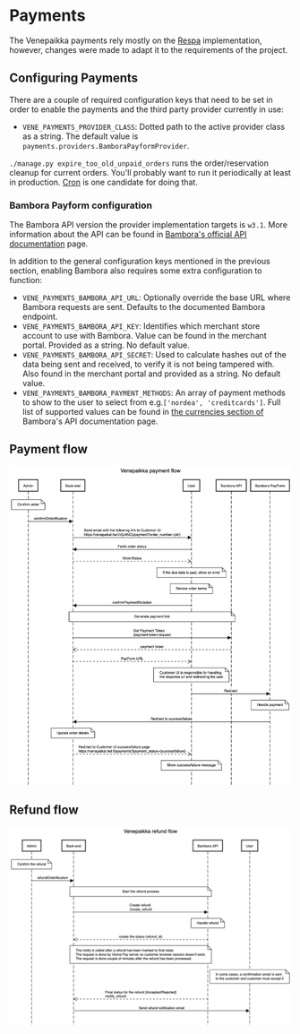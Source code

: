 # Payments

The Venepaikka payments rely mostly on the [Respa](https://github.com/City-of-Helsinki/respa/blob/develop/docs/payments.md) implementation, however, changes were made to adapt it to the requirements of the project.

## Configuring Payments

There are a couple of required configuration keys that need to be set in order to enable the payments and the third party provider currently in use:

- `VENE_PAYMENTS_PROVIDER_CLASS`: Dotted path to the active provider class as a string. The default value is `payments.providers.BamboraPayformProvider`.

`./manage.py expire_too_old_unpaid_orders` runs the order/reservation cleanup for current orders. You'll probably want to run it periodically at least in production. [Cron](https://en.wikipedia.org/wiki/Cron) is one candidate for doing that.

### Bambora Payform configuration

The Bambora API version the provider implementation targets is `w3.1`. More information about the API can be found in [Bambora's official API documentation](https://payform.bambora.com/docs/web_payments/?page=full-api-reference) page.

In addition to the general configuration keys mentioned in the previous section, enabling Bambora also requires some extra configuration to function:

- `VENE_PAYMENTS_BAMBORA_API_URL`: Optionally override the base URL where Bambora requests are sent. Defaults to the documented Bambora endpoint.
- `VENE_PAYMENTS_BAMBORA_API_KEY`: Identifies which merchant store account to use with Bambora. Value can be found in the merchant portal. Provided as a string. No default value.
- `VENE_PAYMENTS_BAMBORA_API_SECRET`: Used to calculate hashes out of the data being sent and received, to verify it is not being tampered with. Also found in the merchant portal and provided as a string. No default value.
- `VENE_PAYMENTS_BAMBORA_PAYMENT_METHODS`: An array of payment methods to show to the user to select from e.g.`['nordea', 'creditcards']`. Full list of supported values can be found in [the currencies section of](https://payform.bambora.com/docs/web_payments/?page=full-api-reference#currencies) Bambora's API documentation page.

## Payment flow
![sequence diagram](./payment_flow.png)

## Refund flow
![sequence diagram](./refund_flow.png)
